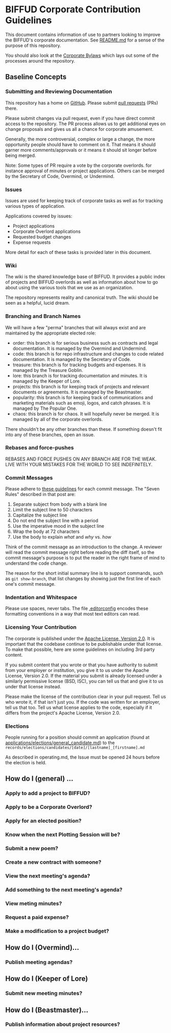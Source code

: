 # BIFFUD Corporate Contribution Guidelines

This document contains information of use to partners looking to
improve the BIFFUD's corporate documentation.  See [README.md](README.md)
for a sense of the purpose of this repository.

You should also look at the [Corporate Bylaws](documents/OPERATING.md)
which lays out some of the processes around the repository.

## Baseline Concepts
### Submitting and Reviewing Documentation

This repository has a home on
[GitHub](https://github.com/BadIdeaFactory/corporate).  Please submit
[pull requests](https://help.github.com/articles/about-pull-requests/)
(PRs) there.

Please submit changes via pull request, even if you have direct commit
access to the repository.  The PR process allows us to get additional
eyes on change proposals and gives us all a chance for corporate
amusement.

Generally, the more controversial, complex or large a change, the more
opportunity people should have to comment on it.  That means it should
garner more comments/approvals or it means it should sit longer before
being merged.

Note: Some types of PR require a vote by the corporate overlords. for instance
approval of minutes or project applications.  Others can be merged by the
Secretary of Code, Overmind, or Undermind.

### Issues

Issues are used for keeping track of corporate tasks as well as for tracking
various types of application.

Applications covered by issues:

- Project applications
- Corporate Overlord applications
- Requested budget changes
- Expense requests

More detail for each of these tasks is provided later in this document.

### Wiki

The wiki is the shared knowledge base of BIFFUD.  It provides a public index
of projects and BIFFUD overlords as well as information about how to go about
using the various tools that we use as an organization.

The repository represents reality and canonical truth.  The wiki should be
seen as a helpful, lucid dream.

### Branching and Branch Names
We will have a few "perma" branches that will always exist and
are maintained by the appropriate elected role:

- order: this branch is for serious business such as contracts and legal
documentation.  It is managed by the Overmind and Undermind.
- code: this branch is for repo infrastructure and changes to code related documentation.  It is managed by the Secretary of Code.
- treasure: this branch is for tracking budgets and expenses.  It is managed
by the Treasure Goblin.
- lore: this branch is for tracking documentation and minutes.  It is managed
by the Keeper of Lore.
- projects: this branch is for keeping track of projects and relevant
documents or agreements.  It is managed by the Beastmaster.
- popularity: this branch is for keeping track of communications and marketing
materials such as emoji, logos, and catch phrases.  It is managed by The
Popular One.
- chaos: this branch is for chaos.  It will hopefully never be merged.  It is
managed by all of the corporate overlords.

There shouldn't be any other branches than these.  If something doesn't fit
into any of these branches, open an issue.

### Rebases and force-pushes

REBASES AND FORCE PUSHES ON ANY BRANCH ARE FOR THE WEAK.  LIVE WITH YOUR
MISTAKES FOR THE WORLD TO SEE INDEFINITELY.

### Commit Messages

Please adhere
to [these guidelines](https://chris.beams.io/posts/git-commit/) for
each commit message.  The "Seven Rules" described in that post are:

1. Separate subject from body with a blank line
2. Limit the subject line to 50 characters
3. Capitalize the subject line
4. Do not end the subject line with a period
5. Use the imperative mood in the subject line
6. Wrap the body at 72 characters
7. Use the body to explain _what_ and _why_ vs. _how_

Think of the commit message as an introduction to the change.  A
reviewer will read the commit message right before reading the diff
itself, so the commit message's purpose is to put the reader in the
right frame of mind to understand the code change.

The reason for the short initial summary line is to support commands,
such as `git show-branch`, that list changes by showing just the first
line of each one's commit message.

### Indentation and Whitespace

Please use spaces, never tabs.  The file [.editorconfig](.editorconfig)
encodes these formatting conventions in a way that most text editors
can read.

### Licensing Your Contribution
The corporate is published under the [Apache License, Version 2.0](http://www.apache.org/licenses/).
It is important that the codebase continue to be publishable under that
license.  To make that possible, here are some guidelines on including 3rd
party content.

If you submit content that you wrote or that you have authority to submit
from your employer or institution, you give it to us under the Apache License,
Version 2.0. If the material you submit is already licensed under a similarly
permissive license (BSD, ISC), you can tell us that and give it to us under
that license instead.

Please make the license of the contribution clear in your pull request.  Tell
us who wrote it, if that isn't just you.  If the code was written for
an employer, tell us that too.  Tell us what license applies to the
code, especially if it differs from the project's Apache License, Version 2.0.

### Elections
People running for a position should commit an application (found at [applications/elections/general_candidate.md](applications/elections/general_candidate.md)) to the `records/elections/candidates/[date]/[lastname]_[firstname].md`

As described in operating.md, the Issue must be opened 24 hours before the election is held.

## How do I (general) ...
### Apply to add a project to BIFFUD?

### Apply to be a Corporate Overlord?

### Apply for an elected position?

### Know when the next Plotting Session will be?

### Submit a new poem?

### Create a new contract with someone?

### View the next meeting's agenda?

### Add something to the next meeting's agenda?

### View meting minutes?

### Request a paid expense?

### Make a modification to a project budget?

## How do I (Overmind)...
### Publish meeting agendas?

## How do I (Keeper of Lore)
### Submit new meeting minutes?

## How do I (Beastmaster)...
### Publish information about project resources?
